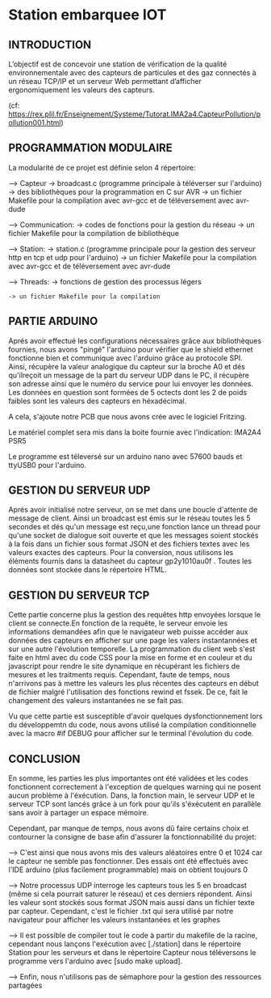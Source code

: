 # Station embarquee IOT

## INTRODUCTION

L’objectif est de concevoir une station de vérification de la qualité environnementale avec des capteurs de particules et des gaz connectés à un réseau TCP/IP et un serveur Web permettant d’afficher ergonomiquement les valeurs des capteurs. 

(cf: https://rex.plil.fr/Enseignement/Systeme/Tutorat.IMA2a4.CapteurPollution/pollution001.html)




## PROGRAMMATION MODULAIRE

La modularité de ce projet est définie selon 4 répertoire:

--> Capteur
	-> broadcast.c (programme principale à téléverser sur l'arduino)
	-> des bibliothèques pour la programmation en C sur AVR
	-> un fichier Makefile pour la compilation avec avr-gcc et de téléversement avec avr-dude

--> Communication: 
	-> codes de fonctions pour la gestion du réseau
	-> un fichier Makefile pour la compilation de bibliothèque

--> Station: 
	-> station.c (programme principale pour la gestion des serveur http en tcp et udp pour l'arduino)
	-> un fichier Makefile pour la compilation avec avr-gcc et de téléversement avec avr-dude

--> Threads: 
	-> fonctions de gestion des processus légers


	-> un fichier Makefile pour la compilation 


## PARTIE ARDUINO

Aprés avoir effectué les configurations nécessaires grâce aux bibliothèques fournies, nous avons "pingé" l'arduino pour vérifier que le shield ethernet fonctionne bien et communique avec l'arduino grâce au protocole SPI.
Ainsi, récupère la valeur analogique du capteur sur la broche A0 et dés qu'ilreçoit un message de la part du serveur UDP dans le PC, il récupère son adresse ainsi que le numéro du service pour lui envoyer les données.
Les données en question sont formées de 5 octects dont les 2 de poids faibles sont les valeurs des capteurs en héxadécimal.

A cela, s'ajoute notre PCB que nous avons crée avec le logiciel Fritzing.

Le matériel complet sera mis dans la boite fournie avec l'indication: IMA2A4 PSR5

Le programme est téleversé sur un arduino nano avec 57600 bauds et ttyUSB0 pour l'arduino.




## GESTION DU SERVEUR UDP

Aprés avoir initialisé notre serveur, on se met dans une boucle d'attente de message de client. Ainsi un  broadcast est émis sur le réseau toutes les 5 secondes et dés qu'un message est reçu,une fonction lance un thread pour qu'une socket de dialogue soit ouverte et que les messages soient stockés à la fois dans un fichier sous format JSON et des fichiers textes avec les valeurs exactes des capteurs.
Pour la conversion, nous utilisons les éléments fournis dans la datasheet du capteur gp2y1010au0f . 
Toutes les données sont stockée dans le répertoire HTML.



## GESTION DU SERVEUR TCP 

Cette partie concerne plus la gestion des requêtes http envoyées lorsque le client se connecte.En fonction de la requête, le serveur envoie les informations demandées afin que le navigateur web puisse accéder aux données des capteurs en afficher sur une page les valers instantannées et sur une autre l'évolution temporelle.
La programmation du client web s'est faite en html avec du code CSS pour la mise en forme et en couleur et du javascript pour rendre le site dynamique en récupérant les fichiers de mesures et les traitments requis.
Cependant, faute de temps, nous n'arrivons pas à mettre les valeurs les plus récentes des capteurs en début de fichier malgré l'utilisation des fonctions rewind et fssek. De ce, fait le changement des valeurs instantanées ne se fait pas. 

Vu que cette partie est susceptible d'avoir quelques dysfonctionnement lors du développemtn du code, nous avons utilisé la compilation conditionnelle avec la macro #if DEBUG pour afficher sur le terminal l'évolution du code.





## CONCLUSION

En somme, les parties les plus importantes ont été validées et les codes fonctionnent correctement à l'exception de quelques warning qui ne posent aucun problème à l'éxécution.
Dans, la fonction main, le serveur UDP et le serveur TCP sont lancés grâce à un fork pour qu'ils s'éxécutent en parallèle sans avoir à partager un espace mémoire.

Cependant, par manque de temps, nous avons dû faire certains choix et contourner la consigne de base afin d'assurer la fonctionnabilité du projet:

--> C'est ainsi que nous avons mis des valeurs aléatoires entre 0 et 1024 car le capteur ne semble pas fonctionner. Des essais ont été effectués avec l'IDE arduino (plus facilement programmable) mais on obtient toujours 0

--> Notre processus UDP interroge les capteurs tous les 5 en broadcast (même si cela pourrait saturer le réseau) et ces derniers répondent. Ainsi les valeur sont stockés sous format JSON mais aussi dans un fichier texte par capteur. Cependant, c'est le fichier .txt qui sera utilisé par notre navigateur pour afficher les valeurs instantanées et les graphes

--> Il est possible de compiler tout le code à partir du makefile de la racine, cependant nous lançons l'exécution avec [./station] dans le répertoire Station pour les serveurs et dans le répertoire Capteur nous téléversons le programme vers l'arduino avec [sudo make upload].

--> Enfin, nous n'utilisons pas de sémaphore pour la gestion des ressources partagées






